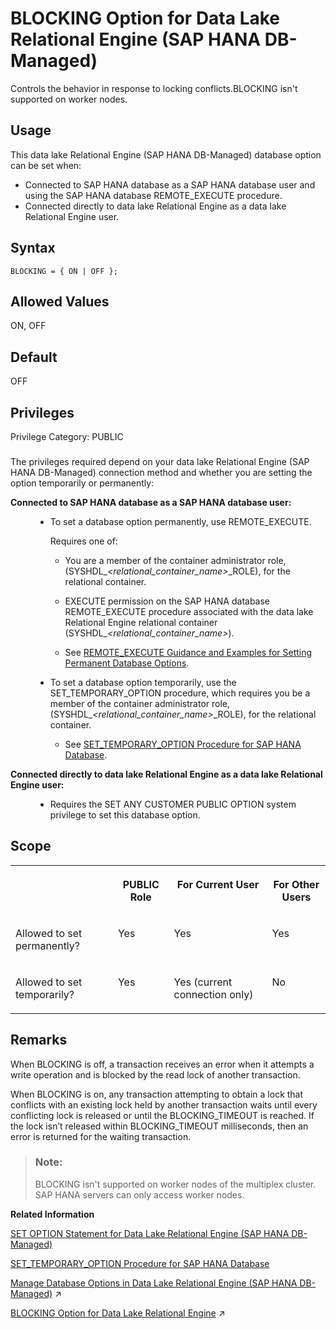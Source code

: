 <!-- loioc5646d5b730a431dacb60c07624d25db -->

# BLOCKING Option for Data Lake Relational Engine \(SAP HANA DB-Managed\)

Controls the behavior in response to locking conflicts.BLOCKING isn't supported on worker nodes.



<a name="loioc5646d5b730a431dacb60c07624d25db__section_dzz_4jj_kyb"/>

## Usage

This data lake Relational Engine \(SAP HANA DB-Managed\) database option can be set when:

-   Connected to SAP HANA database as a SAP HANA database user and using the SAP HANA database REMOTE\_EXECUTE procedure.
-   Connected directly to data lake Relational Engine as a data lake Relational Engine user.



<a name="loioc5646d5b730a431dacb60c07624d25db__section_erb_nz4_3qb"/>

## Syntax

```
BLOCKING = { ON | OFF };
```



<a name="loioc5646d5b730a431dacb60c07624d25db__section_m3k_spy_brb"/>

## Allowed Values

ON, OFF



<a name="loioc5646d5b730a431dacb60c07624d25db__section_ogt_1xn_hrb"/>

## Default

OFF



<a name="loioc5646d5b730a431dacb60c07624d25db__section_q42_xxv_cxb"/>

## Privileges

Privilege Category: PUBLIC



### 

The privileges required depend on your data lake Relational Engine \(SAP HANA DB-Managed\) connection method and whether you are setting the option temporarily or permanently:


<dl>
<dt><b>

Connected to SAP HANA database as a SAP HANA database user:

</b></dt>
<dd>

-   To set a database option permanently, use REMOTE\_EXECUTE.

    Requires one of:

    -   You are a member of the container administrator role, \(SYSHDL\_*<relational\_container\_name\>*\_ROLE\), for the relational container.
    -   EXECUTE permission on the SAP HANA database REMOTE\_EXECUTE procedure associated with the data lake Relational Engine relational container \(SYSHDL\_*<relational\_container\_name\>*\).

    -   See [REMOTE\_EXECUTE Guidance and Examples for Setting Permanent Database Options](remote-execute-guidance-and-examples-for-setting-permanent-database-options-0023bea.md).


-   To set a database option temporarily, use the SET\_TEMPORARY\_OPTION procedure, which requires you be a member of the container administrator role, \(SYSHDL\_*<relational\_container\_name\>*\_ROLE\), for the relational container.

    -   See [SET\_TEMPORARY\_OPTION Procedure for SAP HANA Database](../080-sap-hana-database-for-data-lake-relational-engine/set-temporary-option-procedure-for-sap-hana-database-abcd703.md).





</dd><dt><b>

Connected directly to data lake Relational Engine as a data lake Relational Engine user:

</b></dt>
<dd>

-   Requires the SET ANY CUSTOMER PUBLIC OPTION system privilege to set this database option.



</dd>
</dl>



<a name="loioc5646d5b730a431dacb60c07624d25db__section_dmr_2nb_dxb"/>

## Scope


<table>
<tr>
<th valign="top">

 

</th>
<th valign="top">

PUBLIC Role

</th>
<th valign="top">

For Current User

</th>
<th valign="top">

For Other Users

</th>
</tr>
<tr>
<td valign="top">

Allowed to set permanently?

</td>
<td valign="top">

Yes

</td>
<td valign="top">

Yes

</td>
<td valign="top">

Yes

</td>
</tr>
<tr>
<td valign="top">

Allowed to set temporarily?

</td>
<td valign="top">

Yes

</td>
<td valign="top">

Yes \(current connection only\)

</td>
<td valign="top">

No

</td>
</tr>
</table>



<a name="loioc5646d5b730a431dacb60c07624d25db__section_g5j_bqy_brb"/>

## Remarks

When BLOCKING is off, a transaction receives an error when it attempts a write operation and is blocked by the read lock of another transaction.

When BLOCKING is on, any transaction attempting to obtain a lock that conflicts with an existing lock held by another transaction waits until every conflicting lock is released or until the BLOCKING\_TIMEOUT is reached. If the lock isn’t released within BLOCKING\_TIMEOUT milliseconds, then an error is returned for the waiting transaction.

> ### Note:  
> BLOCKING isn't supported on worker nodes of the multiplex cluster. SAP HANA servers can only access worker nodes.

**Related Information**  


[SET OPTION Statement for Data Lake Relational Engine \(SAP HANA DB-Managed\)](../030-sql-statements/set-option-statement-for-data-lake-relational-engine-sap-hana-db-managed-84a37a4.md "Changes options that affect the behavior of the database and its compatibility with Transact-SQL. Setting the value of an option can change the behavior for all users or an individual user, in either a temporary or permanent scope.")

[SET\_TEMPORARY\_OPTION Procedure for SAP HANA Database](../080-sap-hana-database-for-data-lake-relational-engine/set-temporary-option-procedure-for-sap-hana-database-abcd703.md "Grant database options temporarily for the current connection only on a data lake Relational Engine relational container.")

[Manage Database Options in Data Lake Relational Engine (SAP HANA DB-Managed)](https://help.sap.com/viewer/9220e7fec0fe4503b5c5a6e21d584e63/2023_4_QRC/en-US/964f12eb2961478b8205f5bfd8ee2ec6.html "Data lake Relational Engine database options are configurable settings that change the way the data lake Relational Engine instance behaves or performs.") :arrow_upper_right:

[BLOCKING Option for Data Lake Relational Engine](https://help.sap.com/viewer/19b3964099384f178ad08f2d348232a9/2023_4_QRC/en-US/a62e391684f21015b33ae00f1e29d81a.html "Controls the behavior in response to locking conflicts. BLOCKING isn't supported on worker nodes.") :arrow_upper_right:

